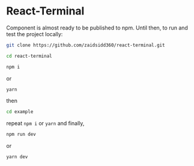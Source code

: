 # React-Terminal
Component is almost ready to be published to npm. Until then, to run and test the project locally:
```bash
git clone https://github.com/zaidsidd360/react-terminal.git
```
```bash
cd react-terminal
```
```bash
npm i
```
or
```bash
yarn
```
then
```bash
cd example
```
repeat `npm i` or `yarn`
and finally,
```bash
npm run dev
```
or 
```bash
yarn dev
```
